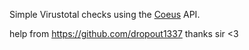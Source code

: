 Simple Virustotal checks using the [Coeus](https://github.com/opsec-bot/Coeus) API.

help from https://github.com/dropout1337 thanks sir <3
